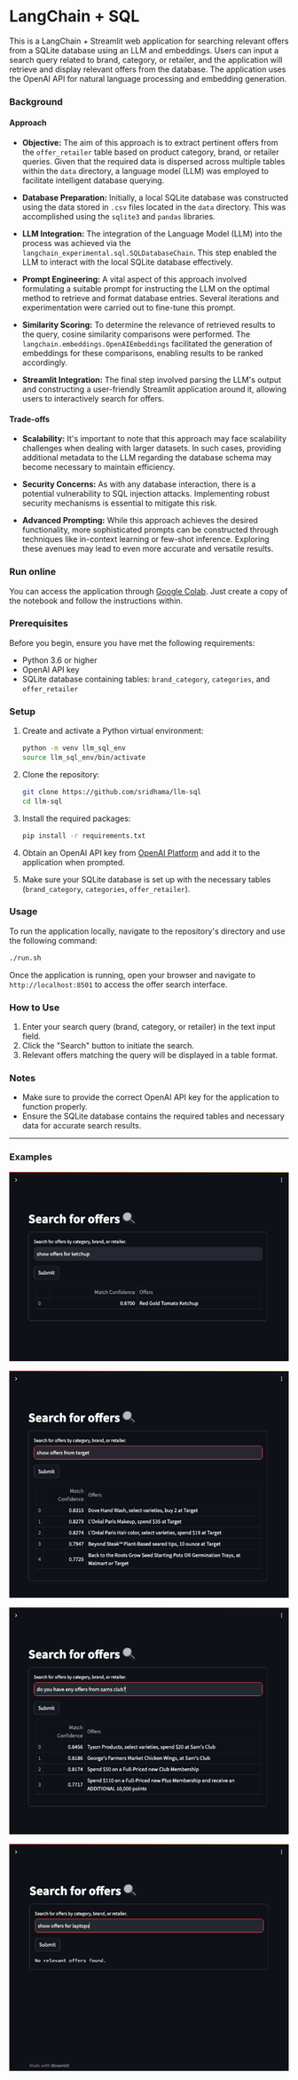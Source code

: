 # LangChain + SQL

This is a LangChain + Streamlit web application for searching relevant offers from a SQLite database using an LLM and embeddings. Users can input a search query related to brand, category, or retailer, and the application will retrieve and display relevant offers from the database. The application uses the OpenAI API for natural language processing and embedding generation.

### Background

#### Approach

- **Objective:** The aim of this approach is to extract pertinent offers from the `offer_retailer` table based on product category, brand, or retailer queries. Given that the required data is dispersed across multiple tables within the `data` directory, a language model (LLM) was employed to facilitate intelligent database querying.

- **Database Preparation:** Initially, a local SQLite database was constructed using the data stored in `.csv` files located in the `data` directory. This was accomplished using the `sqlite3` and `pandas` libraries.

- **LLM Integration:** The integration of the Language Model (LLM) into the process was achieved via the `langchain_experimental.sql.SQLDatabaseChain`. This step enabled the LLM to interact with the local SQLite database effectively.

- **Prompt Engineering:** A vital aspect of this approach involved formulating a suitable prompt for instructing the LLM on the optimal method to retrieve and format database entries. Several iterations and experimentation were carried out to fine-tune this prompt.

- **Similarity Scoring:** To determine the relevance of retrieved results to the query, cosine similarity comparisons were performed. The `langchain.embeddings.OpenAIEmbeddings` facilitated the generation of embeddings for these comparisons, enabling results to be ranked accordingly.

- **Streamlit Integration:** The final step involved parsing the LLM's output and constructing a user-friendly Streamlit application around it, allowing users to interactively search for offers.

#### Trade-offs

- **Scalability:** It's important to note that this approach may face scalability challenges when dealing with larger datasets. In such cases, providing additional metadata to the LLM regarding the database schema may become necessary to maintain efficiency.

- **Security Concerns:** As with any database interaction, there is a potential vulnerability to SQL injection attacks. Implementing robust security mechanisms is essential to mitigate this risk.

- **Advanced Prompting:** While this approach achieves the desired functionality, more sophisticated prompts can be constructed through techniques like in-context learning or few-shot inference. Exploring these avenues may lead to even more accurate and versatile results.

### Run online

You can access the application through [Google Colab](https://colab.research.google.com/drive/1aEmzQAjk5Hg2C4m4zinoIGyv9C3_wZzu?usp=sharing). Just create a copy of the notebook and follow the instructions within.

### Prerequisites

Before you begin, ensure you have met the following requirements:

- Python 3.6 or higher
- OpenAI API key
- SQLite database containing tables: `brand_category`, `categories`, and `offer_retailer`

### Setup

1. Create and activate a Python virtual environment:

   ```bash
   python -m venv llm_sql_env
   source llm_sql_env/bin/activate
   ```

2. Clone the repository:

   ```bash
   git clone https://github.com/sridhama/llm-sql
   cd llm-sql
   ```

3. Install the required packages:

   ```bash
   pip install -r requirements.txt
   ```

4. Obtain an OpenAI API key from [OpenAI Platform](https://platform.openai.com/account/api-keys) and add it to the application when prompted.

5. Make sure your SQLite database is set up with the necessary tables (`brand_category`, `categories`, `offer_retailer`).

### Usage

To run the application locally, navigate to the repository's directory and use the following command:

```bash
./run.sh
```

Once the application is running, open your browser and navigate to `http://localhost:8501` to access the offer search interface.

### How to Use

1. Enter your search query (brand, category, or retailer) in the text input field.
2. Click the "Search" button to initiate the search.
3. Relevant offers matching the query will be displayed in a table format.

### Notes

- Make sure to provide the correct OpenAI API key for the application to function properly.
- Ensure the SQLite database contains the required tables and necessary data for accurate search results.

---

### Examples

![plot](./img/1.png)

![plot](./img/2.png)

![plot](./img/3.png)

![plot](./img/4.png)
